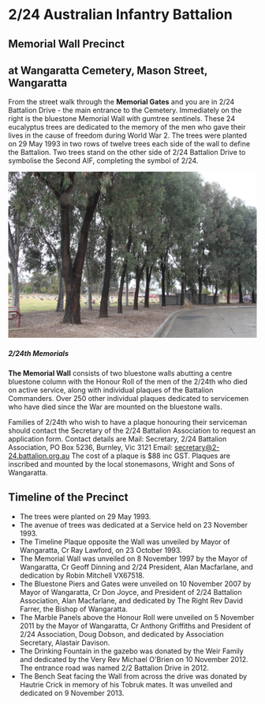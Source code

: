 
# 2/24 Australian Infantry Battalion
## Memorial Wall Precinct
## at Wangaratta Cemetery, Mason Street, Wangaratta

From the street walk through the **Memorial Gates** and you are in 2/24 Battalion Drive - the main entrance to the Cemetery. 
Immediately on the right is the bluestone Memorial Wall with gumtree sentinels. These 24 eucalyptus trees are dedicated to the memory of the men who gave their lives in the cause of freedom during World War 2. The trees were planted on 29 May 1993 in two rows of twelve trees each side of the wall to define the Battalion. Two trees stand on the other side of 2/24 Battalion Drive to symbolise the Second AIF, completing the symbol of 2/24.

<div class="card shadow col-sm-6 col-md-4 col-lg-3 p-3 mb-5 bg-white rounded
">
  <img class="card-img-top" src="memwall/24_trees.jpg" alt="trees near the memorial wall">
  <div class="card-body">
    <h5 class="card-title">2/24th Memorials</h5>
    <p class="card-text">
    </p>
   </div> <!-- end cardbody -->
</div>


**The Memorial Wall** consists of two bluestone walls abutting a centre bluestone column with the Honour Roll of the men of the 2/24th who died on active service, along with individual plaques of the Battalion Commanders. Over 250 other individual plaques dedicated to servicemen who have died since the War are mounted on the bluestone walls.

Families of 2/24th who wish to have a plaque honouring their serviceman should contact the Secretary of the 2/24 Battalion Association to request an application form. Contact details are
Mail: Secretary, 2/24 Battalion Association, PO Box 5236, Burnley, Vic 3121
Email: secretary@2-24.battalion.org.au
The cost of a plaque is $88 inc GST. Plaques are inscribed and mounted by the local stonemasons, Wright and Sons of Wangaratta.

## Timeline of the Precinct
  * The trees were planted on 29 May 1993.
  * The avenue of trees was dedicated at a Service held on 23 November 1993.
  * The Timeline Plaque opposite the Wall was unveiled by Mayor of Wangaratta, Cr Ray Lawford, on 23 October 1993.
  * The Memorial Wall was unveiled on 8 November 1997 by the Mayor of Wangaratta, Cr Geoff Dinning and 2/24 President, Alan Macfarlane, and dedication by Robin Mitchell VX67518.
  * The Bluestone Piers and Gates were unveiled on 10 November 2007 by Mayor of Wangaratta, Cr Don Joyce, and President of 2/24 Battalion Association, Alan Macfarlane, and dedicated by The Right Rev David Farrer, the Bishop of Wangaratta.
  * The Marble Panels above the Honour Roll were unveiled on 5 November 2011 by the Mayor of Wangaratta, Cr Anthony Griffiths and President of 2/24 Association, Doug Dobson, and dedicated by Association Secretary, Alastair Davison.
  * The Drinking Fountain in the gazebo was donated by the Weir Family and dedicated by the Very Rev Michael O'Brien on 10 November 2012. The entrance road was named 2/2 Battalion Drive in 2012.
  * The Bench Seat facing the Wall from across the drive was donated by Hautrie Crick in memory of his Tobruk mates. It was unveiled and dedicated on 9 November 2013.

